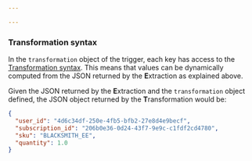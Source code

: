 ```yaml
---

---
```


### Transformation syntax

In the `transformation` object of the trigger, each key has access to the
[Transformation syntax](/blacksmith/transformation). This means that values can
be dynamically computed from the JSON returned by the **E**xtraction as explained
above.

Given the JSON returned by the **E**xtraction and the `transformation` object
defined, the JSON object returned by the **T**ransformation would be:
```json
{
  "user_id": "4d6c34df-250e-4fb5-bfb2-27e8d4e9becf",
  "subscription_id": "206b0e36-0d24-43f7-9e9c-c1fdf2cd4780",
  "sku": "BLACKSMITH_EE",
  "quantity": 1.0
}
```
